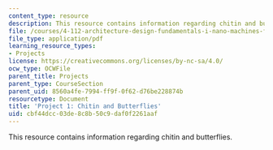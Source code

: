 ```yaml
---
content_type: resource
description: This resource contains information regarding chitin and butterflies.
file: /courses/4-112-architecture-design-fundamentals-i-nano-machines-fall-2012/cbf44dcc03de8c8b50c9daf0f2261aaf_MIT4_112F12_Doc_Ex1_LK.pdf
file_type: application/pdf
learning_resource_types:
- Projects
license: https://creativecommons.org/licenses/by-nc-sa/4.0/
ocw_type: OCWFile
parent_title: Projects
parent_type: CourseSection
parent_uid: 8560a4fe-7994-ff9f-0f62-d76be228874b
resourcetype: Document
title: 'Project 1: Chitin and Butterflies'
uid: cbf44dcc-03de-8c8b-50c9-daf0f2261aaf
---
```

This resource contains information regarding chitin and butterflies.